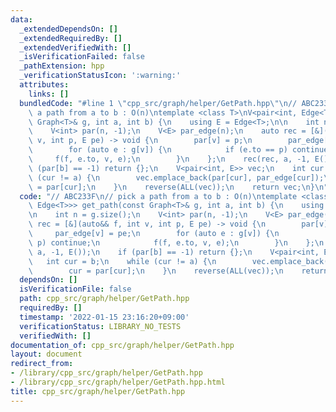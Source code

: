 ```yaml
---
data:
  _extendedDependsOn: []
  _extendedRequiredBy: []
  _extendedVerifiedWith: []
  _isVerificationFailed: false
  _pathExtension: hpp
  _verificationStatusIcon: ':warning:'
  attributes:
    links: []
  bundledCode: "#line 1 \"cpp_src/graph/helper/GetPath.hpp\"\n// ABC233F\n// pick\
    \ a path from a to b : O(n)\ntemplate <class T>\nV<pair<int, Edge<T>>> get_path(const\
    \ Graph<T>& g, int a, int b) {\n    using E = Edge<T>;\n\n    int n = g.size();\n\
    \    V<int> par(n, -1);\n    V<E> par_edge(n);\n    auto rec = [&](auto&& f, int\
    \ v, int p, E pe) -> void {\n        par[v] = p;\n        par_edge[v] = pe;\n\
    \        for (auto e : g[v]) {\n            if (e.to == p) continue;\n       \
    \     f(f, e.to, v, e);\n        }\n    };\n    rec(rec, a, -1, E());\n    if\
    \ (par[b] == -1) return {};\n    V<pair<int, E>> vec;\n    int cur = b;\n    while\
    \ (cur != a) {\n        vec.emplace_back(par[cur], par_edge[cur]);\n        cur\
    \ = par[cur];\n    }\n    reverse(ALL(vec));\n    return vec;\n}\n"
  code: "// ABC233F\n// pick a path from a to b : O(n)\ntemplate <class T>\nV<pair<int,\
    \ Edge<T>>> get_path(const Graph<T>& g, int a, int b) {\n    using E = Edge<T>;\n\
    \n    int n = g.size();\n    V<int> par(n, -1);\n    V<E> par_edge(n);\n    auto\
    \ rec = [&](auto&& f, int v, int p, E pe) -> void {\n        par[v] = p;\n   \
    \     par_edge[v] = pe;\n        for (auto e : g[v]) {\n            if (e.to ==\
    \ p) continue;\n            f(f, e.to, v, e);\n        }\n    };\n    rec(rec,\
    \ a, -1, E());\n    if (par[b] == -1) return {};\n    V<pair<int, E>> vec;\n \
    \   int cur = b;\n    while (cur != a) {\n        vec.emplace_back(par[cur], par_edge[cur]);\n\
    \        cur = par[cur];\n    }\n    reverse(ALL(vec));\n    return vec;\n}"
  dependsOn: []
  isVerificationFile: false
  path: cpp_src/graph/helper/GetPath.hpp
  requiredBy: []
  timestamp: '2022-01-15 23:16:20+09:00'
  verificationStatus: LIBRARY_NO_TESTS
  verifiedWith: []
documentation_of: cpp_src/graph/helper/GetPath.hpp
layout: document
redirect_from:
- /library/cpp_src/graph/helper/GetPath.hpp
- /library/cpp_src/graph/helper/GetPath.hpp.html
title: cpp_src/graph/helper/GetPath.hpp
---
```

